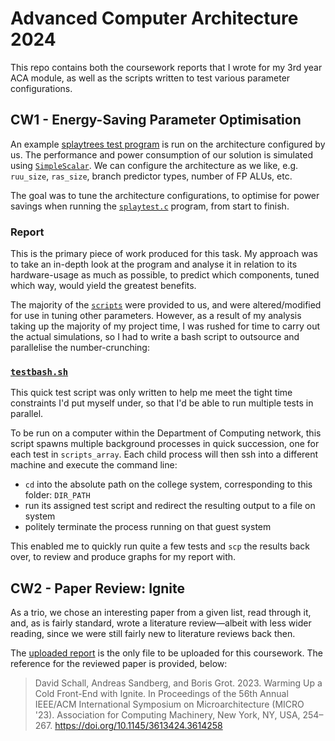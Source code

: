 # Advanced Computer Architecture 2024

This repo contains both the coursework reports that I wrote for my 3rd year ACA module, as well as the scripts written to test various parameter configurations.

## CW1 - Energy-Saving Parameter Optimisation

An example [splaytrees test program](have_yet_to_upload_that_file) is run on the architecture configured by us. The performance and power consumption of our solution is simulated using [`SimpleScalar`](https://doi.org/10.1145/268806.268810). We can configure the architecture as we like, e.g. `ruu_size`, `ras_size`, branch predictor types, number of FP ALUs, etc.

The goal was to tune the architecture configurations, to optimise for power savings when running the [`splaytest.c`](same_link_as_above) program, from start to finish.

### Report

This is the primary piece of work produced for this task. My approach was to take an in-depth look at the program and analyse it in relation to its hardware-usage as much as possible, to predict which components, tuned which way, would yield the greatest benefits.

The majority of the [`scripts`](./scripts/) were provided to us, and were altered/modified for use in tuning other parameters. However, as a result of my analysis taking up the majority of my project time, I was rushed for time to carry out the actual simulations, so I had to write a bash script to outsource and parallelise the number-crunching:

### [`testbash.sh`](src/testbash.sh)

This quick test script was only written to help me meet the tight time constraints I'd put myself under, so that I'd be able to run multiple tests in parallel.

To be run on a computer within the Department of Computing network, this script spawns multiple background processes in quick succession, one for each test in `scripts_array`. Each child process will then ssh into a different machine and execute the command line:
- `cd` into the absolute path on the college system, corresponding to this folder: `DIR_PATH`
- run its assigned test script and redirect the resulting output to a file on system
- politely terminate the process running on that guest system

This enabled me to quickly run quite a few tests and `scp` the results back over, to review and produce graphs for my report with.

## CW2 - Paper Review: Ignite

As a trio, we chose an interesting paper from a given list, read through it, and, as is fairly standard, wrote a literature review—albeit with less wider reading, since we were still fairly new to literature reviews back then.

The [uploaded report](./cw2-ignite_review.pdf) is the only file to be uploaded for this coursework. The reference for the reviewed paper is provided, below:

> David Schall, Andreas Sandberg, and Boris Grot. 2023. Warming Up a Cold Front-End with Ignite. In Proceedings of the 56th Annual IEEE/ACM International Symposium on Microarchitecture (MICRO '23). Association for Computing Machinery, New York, NY, USA, 254–267. https://doi.org/10.1145/3613424.3614258
